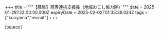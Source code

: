 +++
title = """【募集】高専連携支援員（地域おこし協力隊）"""
date = 2025-01-29T22:00:00.000Z
expiryDate = 2025-02-02T01:35:39.024Z
tags = ["kuriyama","recruit"]
+++


[[source]](https://www.town.kuriyama.hokkaido.jp/site/kaigofukushi/30148.html)
